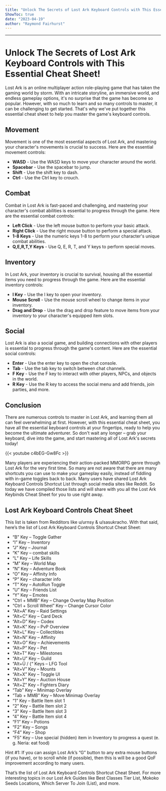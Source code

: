 ```yaml
---
title: "Unlock The Secrets of Lost Ark Keyboard Controls with This Essential Cheat Sheet!"
ShowToc: true 
date: "2023-04-19"
author: "Raymond Fairhurst"
---
```

*****
# Unlock The Secrets of Lost Ark Keyboard Controls with This Essential Cheat Sheet!

Lost Ark is an online multiplayer action role-playing game that has taken the gaming world by storm. With an intricate storyline, an immersive world, and endless gameplay options, it's no surprise that the game has become so popular. However, with so much to learn and so many controls to master, it can be challenging to get started. That's why we've put together this essential cheat sheet to help you master the game's keyboard controls.

## Movement

Movement is one of the most essential aspects of Lost Ark, and mastering your character's movements is crucial to success. Here are the essential movement controls:

- **WASD** - Use the WASD keys to move your character around the world.
- **Spacebar** - Use the spacebar to jump.
- **Shift** - Use the shift key to dash.
- **Ctrl** - Use the Ctrl key to crouch.

## Combat

Combat in Lost Ark is fast-paced and challenging, and mastering your character's combat abilities is essential to progress through the game. Here are the essential combat controls:

- **Left Click** - Use the left mouse button to perform your basic attack.
- **Right Click** - Use the right mouse button to perform a special attack.
- **1-8 Keys** - Use the numeric keys 1-8 to perform your character's unique combat abilities.
- **Q,E,R,T,Y Keys** - Use Q, E, R, T, and Y keys to perform special moves.

## Inventory

In Lost Ark, your inventory is crucial to survival, housing all the essential items you need to progress through the game. Here are the essential inventory controls:

- **I Key** - Use the I key to open your inventory.
- **Mouse Scroll** - Use the mouse scroll wheel to change items in your inventory.
- **Drag and Drop** - Use the drag and drop feature to move items from your inventory to your character's equipped item slots.

## Social

Lost Ark is also a social game, and building connections with other players is essential to progress through the game's content. Here are the essential social controls:

- **Enter** - Use the enter key to open the chat console.
- **Tab** - Use the tab key to switch between chat channels.
- **F Key** - Use the F key to interact with other players, NPCs, and objects in the world.
- **R Key** - Use the R key to access the social menu and add friends, join parties, and more.

## Conclusion

There are numerous controls to master in Lost Ark, and learning them all can feel overwhelming at first. However, with this essential cheat sheet, you have all the essential keyboard controls at your fingertips, ready to help you become the ultimate adventurer. So don't wait any longer – grab your keyboard, dive into the game, and start mastering all of Lost Ark's secrets today!

{{< youtube c4bEG-Gw8Fc >}} 



Many players are experiencing their action-packed MMORPG genre through Lost Ark for the very first time. So many are not aware that there are many shortcuts you can use to make your gameplay easily, instead of fiddling with in-game toggles back to back. Many users have shared Lost Ark Keyboard Controls Shortcut List through social media sites like Reddit. So today we have compiled those lists and will share with you all the Lost Ark Keybinds Cheat Sheet for you to use right away.
 
## Lost Ark Keyboard Controls Cheat Sheet
 

 
This list is taken from Redditors like u/urnsy & u/sasukracho. With that said, here’s the list of Lost Ark Keyboard Controls Shortcut Cheat Sheet:
 
- “B” Key – Toggle Gather
 - “I” Key – Inventory
 - “J” Key – Journal
 - “K” Key – combat skills
 - “L” Key – Life Skills
 - “M” Key – World Map
 - “N” Key – Adventure Book
 - “O” Key – Affinity Info
 - “P” Key – character info
 - “T” Key – AutoRun Toggle
 - “U” Key – Friends List
 - “Y” Key – Emotes
 - “Ctrl + MMB” Key – Change Overlay Map Position
 - “Ctrl + Scroll Wheel” Key – Change Cursor Color
 - “Alt+A” Key – Raid Settings
 - “Alt+C” Key – Card Deck
 - “Alt+D” Key – Codex
 - “Alt+K” Key – PvP Overview
 - “Alt+L” Key – Collectibles
 - “Alt+N” Key – Affinity
 - “Alt+O” Key – Achievements
 - “Alt+P” Key – Pet
 - “Alt+T” Key – Milestones
 - “Alt+U” Key – Guild
 - “Alt+Ü / {“ Keys – LFG Tool
 - “Alt+V” Key – Mounts
 - “Alt+X” Key – Toggle UI
 - “Alt+Y” Key – Auction House
 - “Alt+Z” Key – Fighters Diary
 - “Tab” Key – Minimap Overlay
 - “Tab + MMB” Key – Move Minimap Overlay
 - “1” Key – Battle Item slot 1
 - “2” Key – Battle Item slot 2
 - “3” Key – Battle Item slot 3
 - “4” Key – Battle Item slot 4
 - “F1” Key – Potions
 - “F2” Key – Songs
 - “F4” Key – Shop
 - “F5” Key – Use special (hidden) item in Inventory to progress a quest (e. g. Neria: eat food)

 
Hint #1: If you can assign Lost Ark’s “G” button to any extra mouse buttons (if you have), or to scroll while (if possible), then this is will be a good QoF improvement according to many users.
 
That’s the list of Lost Ark Keyboard Controls Shortcut Cheat Sheet. For more interesting topics in our Lost Ark Guides like Best Classes Tier List, Mokoko Seeds Locations, Which Server To Join (List), and more.



